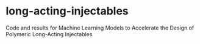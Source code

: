 # long-acting-injectables
Code and results for Machine Learning Models to Accelerate the Design of Polymeric Long-Acting Injectables
